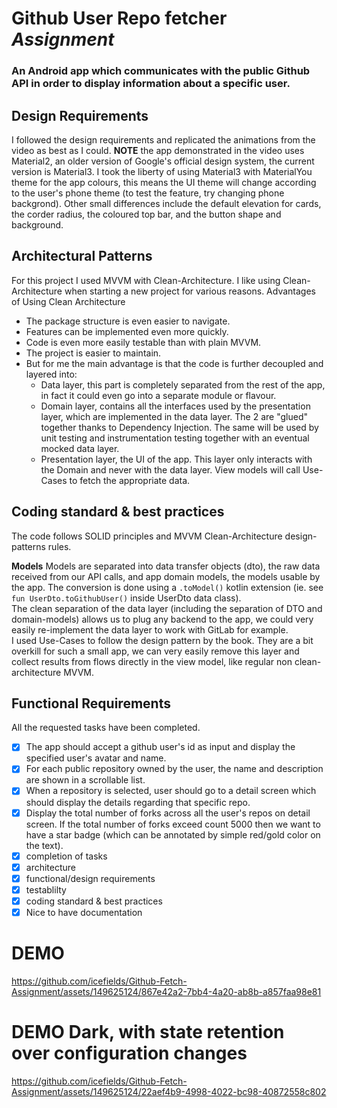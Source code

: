 # Github User Repo fetcher *Assignment*
### An Android app which communicates with the public Github API in	order to display information about a specific user.

##	Design Requirements
I followed the design requirements and replicated the animations from the video as best as I could.
**NOTE** the app demonstrated in the video uses Material2, an older version of Google's official design system, the current version is Material3. I took the liberty of using Material3 with MaterialYou theme for the app colours, this means the UI theme will change according to the user's phone theme (to test the feature, try changing phone backgrond). Other small differences include the default elevation for cards, the corder radius, the coloured top bar, and the button shape and background.

##	Architectural Patterns
For this project I used MVVM with Clean-Architecture.
I like using Clean-Architecture when starting a new project for various reasons.
Advantages of Using Clean Architecture
- The package structure is even easier to navigate.
- Features can be implemented even more quickly.
- Code is even more easily testable than with plain MVVM.
- The project is easier to maintain.
- But for me the main advantage is that the code is further decoupled and layered into:
    - Data layer, this part is completely separated from the rest of the app, in fact it could even go into a separate module or flavour.
    - Domain layer, contains all the interfaces used by the presentation layer, which are implemented in the data layer.
      The 2 are "glued" together thanks to Dependency Injection. The same will be used by unit testing and instrumentation testing together with an eventual mocked data layer.
    - Presentation layer, the UI of the app. This layer only interacts with the Domain and never with the data layer. View models will call Use-Cases to fetch the appropriate data.

##	Coding standard & best practices
The code follows SOLID principles and MVVM Clean-Architecture design-patterns rules.

**Models**
Models are separated into data transfer objects (dto), the raw data received from our API calls, and app domain models, the models usable by the app. The conversion is done using a `.toModel()` kotlin extension (ie. see `fun UserDto.toGithubUser()` inside UserDto data class).
<br>
The clean separation of the data layer (including the separation of DTO and domain-models) allows us to plug any backend to the app, we could very easily re-implement the data layer to work with GitLab for example.
<br>
I used Use-Cases to follow the design pattern by the book. They are a bit overkill for such a small app, we can very easily remove this layer and collect results from flows directly in the view model, like regular non clean-architecture MVVM.

##	Functional	Requirements
All the requested tasks have been completed.
- [x] The app should accept	a github user's id as input and display the specified user's avatar and name.
- [x] For each public repository owned by the user, the name and description are shown in a scrollable list.
- [x] When a repository is selected, user should go to a detail screen which should display the details regarding that specific repo.
- [x] Display the total number of forks across all the user's repos on detail screen. If the total number of forks exceed count 5000 then we want to have a star badge (which can be annotated by simple red/gold color on the text).
- [x] completion of tasks
- [x] architecture
- [x] functional/design	requirements
- [x] testablilty
- [x] coding standard & best practices
- [x] Nice to have documentation

# DEMO
https://github.com/icefields/Github-Fetch-Assignment/assets/149625124/867e42a2-7bb4-4a20-ab8b-a857faa98e81

# DEMO Dark, with state retention over configuration changes
https://github.com/icefields/Github-Fetch-Assignment/assets/149625124/22aef4b9-4998-4022-bc98-40872558c802

